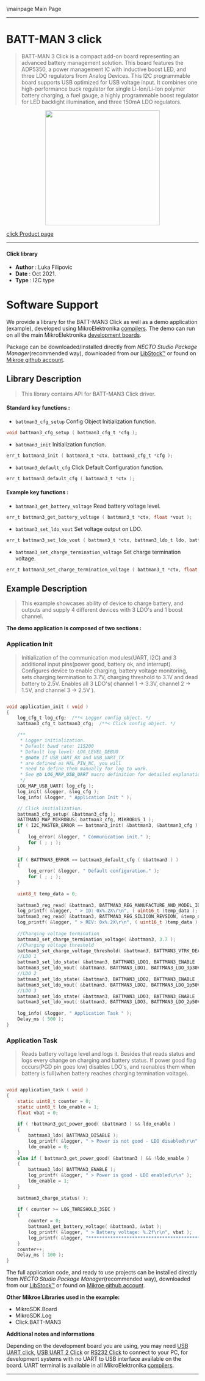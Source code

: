 \mainpage Main Page

---
# BATT-MAN 3 click

> BATT-MAN 3 Click is a compact add-on board representing an advanced battery management solution. This board features the ADP5350, a power management IC with inductive boost LED, and three LDO regulators from Analog Devices. This I2C programmable board supports USB optimized for USB voltage input. It combines one high-performance buck regulator for single Li-Ion/Li-Ion polymer battery charging, a fuel gauge, a highly programmable boost regulator for LED backlight illumination, and three 150mA LDO regulators.

<p align="center">
  <img src="https://download.mikroe.com/images/click_for_ide/battman3_click.png" height=300px>
</p>

[click Product page](https://www.mikroe.com/batt-man-3-click)

---


#### Click library

- **Author**        : Luka Filipovic
- **Date**          : Oct 2021.
- **Type**          : I2C type


# Software Support

We provide a library for the BATT-MAN3 Click
as well as a demo application (example), developed using MikroElektronika
[compilers](https://www.mikroe.com/necto-studio).
The demo can run on all the main MikroElektronika [development boards](https://www.mikroe.com/development-boards).

Package can be downloaded/installed directly from *NECTO Studio Package Manager*(recommended way), downloaded from our [LibStock&trade;](https://libstock.mikroe.com) or found on [Mikroe github account](https://github.com/MikroElektronika/mikrosdk_click_v2/tree/master/clicks).

## Library Description

> This library contains API for BATT-MAN3 Click driver.

#### Standard key functions :

- `battman3_cfg_setup` Config Object Initialization function.
```c
void battman3_cfg_setup ( battman3_cfg_t *cfg );
```

- `battman3_init` Initialization function.
```c
err_t battman3_init ( battman3_t *ctx, battman3_cfg_t *cfg );
```

- `battman3_default_cfg` Click Default Configuration function.
```c
err_t battman3_default_cfg ( battman3_t *ctx );
```

#### Example key functions :

- `battman3_get_battery_voltage` Read battery voltage level.
```c
err_t battman3_get_battery_voltage ( battman3_t *ctx, float *vout );
```

- `battman3_set_ldo_vout` Set voltage output on LDO.
```c
err_t battman3_set_ldo_vout ( battman3_t *ctx, battman3_ldo_t ldo, battman3_ldo_vout_t vout );
```

- `battman3_set_charge_termination_voltage` Set charge termination voltage.
```c
err_t battman3_set_charge_termination_voltage ( battman3_t *ctx, float voltage );
```

## Example Description

> This example showcases ability of device to charge battery,
and outputs and supply 4 different devices with 3 LDO's and
1 boost channel.

**The demo application is composed of two sections :**

### Application Init

> Initialization of the communication modules(UART, I2C) and 3 additional
input pins(power good, battery ok, and interrupt). Configures device
to enable charging, battery voltage monitoring, sets charging termination
to 3.7V, charging threshold to 3.1V and dead battery to 2.5V. Enables all
3 LDO's( channel 1 -> 3.3V, channel 2 -> 1.5V, and channel 3 -> 2.5V ). 

```c

void application_init ( void ) 
{
    log_cfg_t log_cfg;  /**< Logger config object. */
    battman3_cfg_t battman3_cfg;  /**< Click config object. */

    /** 
     * Logger initialization.
     * Default baud rate: 115200
     * Default log level: LOG_LEVEL_DEBUG
     * @note If USB_UART_RX and USB_UART_TX 
     * are defined as HAL_PIN_NC, you will 
     * need to define them manually for log to work. 
     * See @b LOG_MAP_USB_UART macro definition for detailed explanation.
     */
    LOG_MAP_USB_UART( log_cfg );
    log_init( &logger, &log_cfg );
    log_info( &logger, " Application Init " );

    // Click initialization.
    battman3_cfg_setup( &battman3_cfg );
    BATTMAN3_MAP_MIKROBUS( battman3_cfg, MIKROBUS_1 );
    if ( I2C_MASTER_ERROR == battman3_init( &battman3, &battman3_cfg ) ) 
    {
        log_error( &logger, " Communication init." );
        for ( ; ; );
    }
    
    if ( BATTMAN3_ERROR == battman3_default_cfg ( &battman3 ) )
    {
        log_error( &logger, " Default configuration." );
        for ( ; ; );
    }
    
    uint8_t temp_data = 0;
    
    battman3_reg_read( &battman3, BATTMAN3_REG_MANUFACTURE_AND_MODEL_ID, &temp_data );
    log_printf( &logger, " > ID: 0x%.2X\r\n", ( uint16_t )temp_data );
    battman3_reg_read( &battman3, BATTMAN3_REG_SILICON_REVSION, &temp_data );
    log_printf( &logger, " > REV: 0x%.2X\r\n", ( uint16_t )temp_data );
    
    //Charging voltage termination
    battman3_set_charge_termination_voltage( &battman3, 3.7 );
    //Charging voltage threshold
    battman3_set_charge_voltage_threshold( &battman3, BATTMAN3_VTRK_DEAD_2p5V, 3.1 );
    //LDO 1
    battman3_set_ldo_state( &battman3, BATTMAN3_LDO1, BATTMAN3_ENABLE );
    battman3_set_ldo_vout( &battman3, BATTMAN3_LDO1, BATTMAN3_LDO_3p30V );
    //LDO 2
    battman3_set_ldo_state( &battman3, BATTMAN3_LDO2, BATTMAN3_ENABLE );
    battman3_set_ldo_vout( &battman3, BATTMAN3_LDO2, BATTMAN3_LDO_1p50V );
    //LDO 3
    battman3_set_ldo_state( &battman3, BATTMAN3_LDO3, BATTMAN3_ENABLE );
    battman3_set_ldo_vout( &battman3, BATTMAN3_LDO3, BATTMAN3_LDO_2p50V );
    
    log_info( &logger, " Application Task " );
    Delay_ms ( 500 );
}

```

### Application Task

> Reads battery voltage level and logs it. Besides that reads status and logs
every change on charging and battery status. If power good flag occurs(PGD 
pin goes low) disables LDO's, and reenables them when battery is full(when 
battery reaches charging termination voltage).

```c

void application_task ( void ) 
{
    static uint8_t counter = 0;
    static uint8_t ldo_enable = 1;
    float vbat = 0; 
    
    if ( !battman3_get_power_good( &battman3 ) && ldo_enable )
    {
        battman3_ldo( BATTMAN3_DISABLE );
        log_printf( &logger, " > Power is not good - LDO disabled\r\n" );
        ldo_enable = 0;
    }
    else if ( battman3_get_power_good( &battman3 ) && !ldo_enable )
    {
        battman3_ldo( BATTMAN3_ENABLE );
        log_printf( &logger, " > Power is good - LDO enabled\r\n" );
        ldo_enable = 1;
    }
    
    battman3_charge_status( );
    
    if ( counter >= LOG_THRESHOLD_3SEC )
    {
        counter = 0;
        battman3_get_battery_voltage( &battman3, &vbat );
        log_printf( &logger, " > Battery voltage: %.2f\r\n", vbat );  
        log_printf( &logger, "****************************************************\r\n" );
    }
    counter++;
    Delay_ms ( 100 );
}

```

The full application code, and ready to use projects can be installed directly from *NECTO Studio Package Manager*(recommended way), downloaded from our [LibStock&trade;](https://libstock.mikroe.com) or found on [Mikroe github account](https://github.com/MikroElektronika/mikrosdk_click_v2/tree/master/clicks).

**Other Mikroe Libraries used in the example:**

- MikroSDK.Board
- MikroSDK.Log
- Click.BATT-MAN3

**Additional notes and informations**

Depending on the development board you are using, you may need
[USB UART click](https://www.mikroe.com/usb-uart-click),
[USB UART 2 Click](https://www.mikroe.com/usb-uart-2-click) or
[RS232 Click](https://www.mikroe.com/rs232-click) to connect to your PC, for
development systems with no UART to USB interface available on the board. UART
terminal is available in all MikroElektronika
[compilers](https://shop.mikroe.com/compilers).

---
